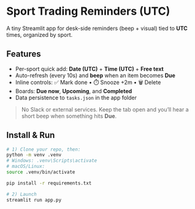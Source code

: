 # Sport Trading Reminders (UTC)

A tiny Streamlit app for desk-side reminders (beep + visual) tied to **UTC** times, organized by sport.

## Features
- Per-sport quick add: **Date (UTC)** + **Time (UTC)** + **Free text**
- Auto-refresh (every 10s) and **beep** when an item becomes **Due**
- Inline controls: ✅ Mark done • ⏱️ Snooze +2m • 🗑️ Delete
- Boards: **Due now**, **Upcoming**, and **Completed**
- Data persistence to `tasks.json` in the app folder

> No Slack or external services. Keep the tab open and you’ll hear a short beep when something hits **Due**.

## Install & Run
```bash
# 1) Clone your repo, then:
python -m venv .venv
# Windows: .venv\Scripts\activate
# macOS/Linux:
source .venv/bin/activate

pip install -r requirements.txt

# 2) Launch
streamlit run app.py
